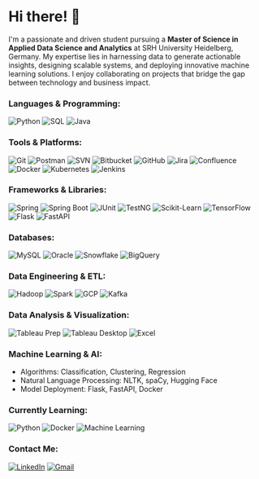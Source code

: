 <!--
**arundahiya94/arundahiya94** is a ✨ _special_ ✨ repository because its `README.md` (this file) appears on your GitHub profile.

Here are some ideas to get you started:

- 🔭 I’m currently working on ...
- 🌱 I’m currently learning ...
- 👯 I’m looking to collaborate on ...
- 🤔 I’m looking for help with ...
- 💬 Ask me about ...
- 📫 How to reach me: ...
- 😄 Pronouns: ...
- ⚡ Fun fact: ...
-->

# Hi there! 👋

I'm a passionate and driven student pursuing a **Master of Science in Applied Data Science and Analytics** at SRH University Heidelberg, Germany. My expertise lies in harnessing data to generate actionable insights, designing scalable systems, and deploying innovative machine learning solutions. I enjoy collaborating on projects that bridge the gap between technology and business impact.

### Languages & Programming:

![Python](https://img.shields.io/badge/-Python-3776AB?logo=python&logoColor=white)
![SQL](https://img.shields.io/badge/-SQL-4479A1?logo=mysql&logoColor=white)
![Java](https://img.shields.io/badge/-Java-007396?logo=java&logoColor=white)

### Tools & Platforms:

![Git](https://img.shields.io/badge/-Git-F05032?logo=git&logoColor=white)
![Postman](https://img.shields.io/badge/-Postman-FF6C37?logo=postman&logoColor=white)
![SVN](https://img.shields.io/badge/-SVN-809CC9?logo=subversion&logoColor=white)
![Bitbucket](https://img.shields.io/badge/-Bitbucket-0052CC?logo=bitbucket&logoColor=white)
![GitHub](https://img.shields.io/badge/-GitHub-181717?logo=github&logoColor=white)
![Jira](https://img.shields.io/badge/-Jira-0052CC?logo=jira&logoColor=white)
![Confluence](https://img.shields.io/badge/-Confluence-172B4D?logo=confluence&logoColor=white)
![Docker](https://img.shields.io/badge/-Docker-2496ED?logo=docker&logoColor=white)
![Kubernetes](https://img.shields.io/badge/-Kubernetes-326CE5?logo=kubernetes&logoColor=white)
![Jenkins](https://img.shields.io/badge/-Jenkins-D24939?logo=jenkins&logoColor=white)

### Frameworks & Libraries:

![Spring](https://img.shields.io/badge/-Spring-6DB33F?logo=spring&logoColor=white)
![Spring Boot](https://img.shields.io/badge/-Spring%20Boot-6DB33F?logo=springboot&logoColor=white)
![JUnit](https://img.shields.io/badge/-JUnit-25A162?logo=junit5&logoColor=white)
![TestNG](https://img.shields.io/badge/-TestNG-FF6C37?logo=testng&logoColor=white)
![Scikit-Learn](https://img.shields.io/badge/-Scikit--Learn-F7931E?logo=scikit-learn&logoColor=white)
![TensorFlow](https://img.shields.io/badge/-TensorFlow-FF6F00?logo=tensorflow&logoColor=white)
![Flask](https://img.shields.io/badge/-Flask-000000?logo=flask&logoColor=white)
![FastAPI](https://img.shields.io/badge/-FastAPI-009688?logo=fastapi&logoColor=white)

### Databases:

![MySQL](https://img.shields.io/badge/-MySQL-4479A1?logo=mysql&logoColor=white)
![Oracle](https://img.shields.io/badge/-Oracle-F80000?logo=oracle&logoColor=white)
![Snowflake](https://img.shields.io/badge/-Snowflake-29B5E8?logo=snowflake&logoColor=white)
![BigQuery](https://img.shields.io/badge/-BigQuery-4285F4?logo=googlecloud&logoColor=white)

### Data Engineering & ETL:

![Hadoop](https://img.shields.io/badge/-Hadoop-66CCFF?logo=apachehadoop&logoColor=white)
![Spark](https://img.shields.io/badge/-Spark-E25A1C?logo=apachespark&logoColor=white)
![GCP](https://img.shields.io/badge/-GCP-4285F4?logo=googlecloud&logoColor=white)
![Kafka](https://img.shields.io/badge/-Kafka-231F20?logo=apachekafka&logoColor=white)

### Data Analysis & Visualization:

![Tableau Prep](https://img.shields.io/badge/-Tableau%20Prep-E97627?logo=tableau&logoColor=white)
![Tableau Desktop](https://img.shields.io/badge/-Tableau%20Desktop-E97627?logo=tableau&logoColor=white)
![Excel](https://img.shields.io/badge/-Excel-217346?logo=microsoftexcel&logoColor=white)

### Machine Learning & AI:

- Algorithms: Classification, Clustering, Regression
- Natural Language Processing: NLTK, spaCy, Hugging Face
- Model Deployment: Flask, FastAPI, Docker

### Currently Learning:

![Python](https://img.shields.io/badge/-Python-3776AB?logo=python&logoColor=white)
![Docker](https://img.shields.io/badge/-Docker-2496ED?logo=docker&logoColor=white)
![Machine Learning](https://img.shields.io/badge/-Machine%20Learning-FF6C37?logo=machinelearning&logoColor=white)

### Contact Me:

[![LinkedIn](https://img.shields.io/badge/-LinkedIn-blue?logo=linkedin)](www.linkedin.com/in/arun-kumar-94in)
[![Gmail](https://img.shields.io/badge/-Gmail-red?logo=gmail)](mailto:dahiya.akd94@gmail.com)


